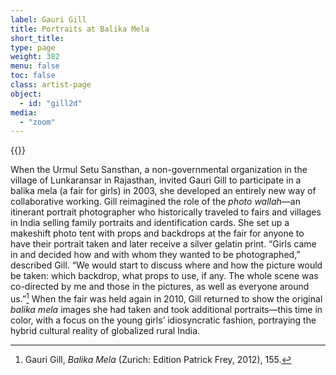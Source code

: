 ```yaml
---
label: Gauri Gill
title: Portraits at Balika Mela
short_title:
type: page
weight: 382
menu: false
toc: false
class: artist-page
object:
  - id: "gill2d"
media:
  - "zoom"
---
```

{{<q-figure id="gill2d">}}

When the Urmul Setu Sansthan, a non-governmental organization in the village of Lunkaransar in Rajasthan, invited Gauri Gill to participate in a balika mela (a fair for girls) in 2003, she developed an entirely new way of collaborative working. Gill reimagined the role of the *photo wallah*—an itinerant portrait photographer who historically traveled to fairs and villages in India selling family portraits and identification cards. She set up a makeshift photo tent with props and backdrops at the fair for anyone to have their portrait taken and later receive a silver gelatin print. “Girls came in and decided how and with whom they wanted to be photographed,” described Gill. “We would start to discuss where and how the picture would be taken: which backdrop, what props to use, if any. The whole scene was co-directed by me and those in the pictures, as well as everyone around us.”[^1] When the fair was held again in 2010, Gill returned to show the original *balika mela* images she had taken and took additional portraits—this time in color, with a focus on the young girls’ idiosyncratic fashion, portraying the hybrid cultural reality of globalized rural India.

[^1]: Gauri Gill, *Balika Mela* (Zurich: Edition Patrick Frey, 2012), 155.

